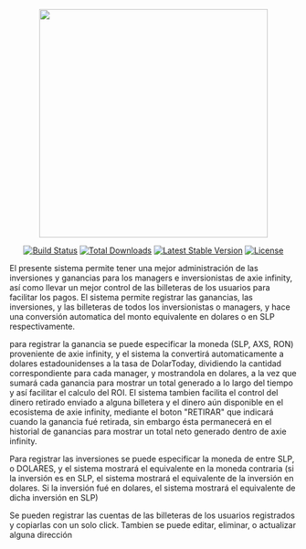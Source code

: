 <p align="center"><a href="https://laravel.com" target="_blank"><img src="https://raw.githubusercontent.com/laravel/art/master/logo-lockup/5%20SVG/2%20CMYK/1%20Full%20Color/laravel-logolockup-cmyk-red.svg" width="400"></a></p>

<p align="center">
<a href="https://travis-ci.org/laravel/framework"><img src="https://travis-ci.org/laravel/framework.svg" alt="Build Status"></a>
<a href="https://packagist.org/packages/laravel/framework"><img src="https://img.shields.io/packagist/dt/laravel/framework" alt="Total Downloads"></a>
<a href="https://packagist.org/packages/laravel/framework"><img src="https://img.shields.io/packagist/v/laravel/framework" alt="Latest Stable Version"></a>
<a href="https://packagist.org/packages/laravel/framework"><img src="https://img.shields.io/packagist/l/laravel/framework" alt="License"></a>
</p>
El presente sistema permite tener una mejor administración de las inversiones y ganancias para los managers e inversionistas de axie infinity, así como llevar un mejor control de las billeteras de los usuarios para facilitar los pagos.
El sistema permite registrar las ganancias, las inversiones, y las billeteras de todos los inversionistas o managers, y hace una conversión automatica del monto equivalente en dolares o en SLP respectivamente.

para registrar la ganancia se puede especificar la moneda (SLP, AXS, RON) proveniente de axie infinity, y el sistema la convertirá automaticamente a dolares estadounidenses a la tasa de DolarToday, dividiendo la cantidad correspondiente para cada manager, y mostrandola en dolares, a la vez que sumará cada ganancia para mostrar un total generado a lo largo del tiempo y así facilitar el calculo del ROI. El sistema tambien facilita el control del dinero retirado enviado a alguna billetera y el dinero aún disponible en el ecosistema de axie infinity, mediante el boton "RETIRAR" que indicará cuando la ganancia fué retirada, sin embargo ésta permanecerá en el historial de ganancias para mostrar un total neto generado dentro de axie infinity.

Para registrar las inversiones se puede especificar la moneda de entre SLP, o DOLARES, y el sistema mostrará el equivalente en la moneda contraria (si la inversión es en SLP, el sistema mostrará el equivalente de la inversión en dolares. Si la inversión fué en dolares, el sistema mostrará el equivalente de dicha inversión en SLP)

Se pueden registrar las cuentas de las billeteras de los usuarios registrados y copiarlas con un solo click. Tambien se puede editar, eliminar, o actualizar alguna dirección